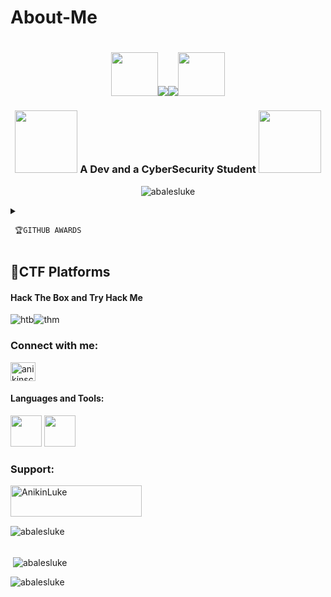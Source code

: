 # About-Me
### <h1 align="center" style="color:lime"><img src="https://github.com/abalesluke/abalesluke/blob/main/logo/virus.gif" height="70px" width="75px"><img src="https://github.com/abalesluke/abalesluke/blob/main/greeting%20it%20is%20i.gif"><img src="https://github.com/abalesluke/abalesluke/blob/main/Anikin%20Luke.gif"><img src="https://github.com/abalesluke/abalesluke/blob/main/logo/virus.gif" height="70px" width="75px">
</h1>
<h3 align="center"><img src="https://github.com/abalesluke/abalesluke/blob/main/logo/rainbows%20cubes.gif" height="100px" width="100px"> A Dev and a CyberSecurity Student <img src="https://github.com/abalesluke/abalesluke/blob/main/logo/rainbows%20cubes.gif" height="100px" width="100px"></h3>

<p align="center"> <img src="https://komarev.com/ghpvc/?username=abalesluke&label=Profile%20views&color=0e75b6&style=flat" alt="abalesluke" /> </p>

<details>
  <summary>

     🏆GITHUB AWARDS
  </summary>
    <p align="left"> <a href="https://github.com/ryo-ma/github-profile-trophy"><img src="https://github-profile-trophy.vercel.app/?username=abalesluke" alt="abalesluke" /></a> </p>
</details>


## 🏁CTF Platforms
#### Hack The Box and Try Hack Me
![htb](http://www.hackthebox.eu/badge/image/407532)![thm](https://github.com/abalesluke/abalesluke/blob/main/ninjutsu354.png)

<h3 align="left">Connect with me:</h3>
<p align="left">
<a href="https://fb.com/anikinscorpion" target="blank"><img align="center" src="https://cdn.jsdelivr.net/npm/simple-icons@3.0.1/icons/facebook.svg" alt="anikinscorpion" height="30" width="40" /></a>
</p>

#### Languages and Tools:

<img src="https://github.com/abalesluke/abalesluke/blob/main/logo/python.png" height="50" width="50"> <img src="https://github.com/abalesluke/abalesluke/blob/main/logo/c%2B%2B.png" height="50" width="50">

<h3 align="left">Support:</h3>
<p><a href="https://www.buymeacoffee.com/AnikinLuke"> <img align="left" src="https://cdn.buymeacoffee.com/buttons/v2/default-yellow.png" height="50" width="210" alt="AnikinLuke" /></a></p><br><br>
<br>
<p><img align="left" src="https://github-readme-stats.vercel.app/api/top-langs?username=abalesluke&show_icons=true&locale=en&layout=compact" alt="abalesluke" /></p>
<br>
<br>

<p>&nbsp;<img align="center" src="https://github-readme-stats.vercel.app/api?username=abalesluke&show_icons=true&locale=en" alt="abalesluke" /></p>

<p><img align="center" src="https://github-readme-streak-stats.herokuapp.com/?user=abalesluke&" alt="abalesluke" /></p>
